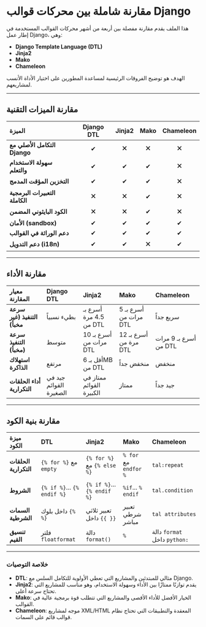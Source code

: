 # مقارنة شاملة بين محركات قوالب Django

هذا الملف يقدم مقارنة مفصلة بين أربعة من أشهر محركات القوالب المستخدمة في إطار عمل Django، وهي:
* **Django Template Language (DTL)**
* **Jinja2**
* **Mako**
* **Chameleon**

الهدف هو توضيح الفروقات الرئيسية لمساعدة المطورين على اختيار الأداة الأنسب لمشاريعهم.

***

## مقارنة الميزات التقنية

| الميزة | Django DTL | Jinja2 | Mako | Chameleon |
| :--- | :---: | :---: | :---: | :---: |
| **التكامل الأصلي مع Django** | ✔ | 🗙 | 🗙 | 🗙 |
| **سهولة الاستخدام والتعلم** | ✔ | ✔ | ✔ | 🗙 |
| **التخزين المؤقت المدمج** | ✔ | ✔ | ✔ | 🗙 |
| **التعبيرات البرمجية الكاملة** | 🗙 | 🗙 | ✔ | 🗙 |
| **الكود البايثوني المضمن** | 🗙 | 🗙 | ✔ | 🗙 |
| **الأمان (sandbox)** | ✔ | ✔ | ✔ | ✔ |
| **دعم الوراثة في القوالب** | ✔ | ✔ | ✔ | ✔ |
| **دعم التدويل (i18n)** | ✔ | ✔ | 🗙 | ✔ |

***

## مقارنة الأداء

| معيار المقارنة | Django DTL | Jinja2 | Mako | Chameleon |
| :--- | :--- | :--- | :--- | :--- |
| **سرعة التنفيذ (غير مخبأ)** | بطيء نسبياً | أسرع بـ 4.5 مرة من DTL | أسرع بـ 5 مرات من DTL | سريع جداً |
| **سرعة التنفيذ (مخبأ)** | متوسط | أسرع بـ 10 مرات من DTL | أسرع بـ 12 مرة من DTL | أسرع بـ 9 مرات من DTL |
| **استهلاك الذاكرة** | مرتفع | أقل بـ 6MB من DTL | منخفض جداً | منخفض |
| **أداء الحلقات التكرارية** | جيد في القوائم الصغيرة | ممتاز في القوائم الكبيرة | ممتاز | جيد جداً |

***

## مقارنة بنية الكود

| ميزة الكود | DTL | Jinja2 | Mako | Chameleon |
| :--- | :--- | :--- | :--- | :--- |
| **الحلقات التكرارية** | `{% for %}` مع `empty` | `{% for %}` مع `{% else %}` | `% for` مع `endfor %` | `tal:repeat` |
| **الشروط** | `{% if %}`... `{% endif %}` | `{% if %}`... `{% endif %}` | `%if`... `% endif` | `tal.condition` |
| **السمات الشرطية** | داخل بلوك `{% %}` | تعبير ثلاثي داخل `{{ }}` | تعبير شرطي مباشر | `tal attributes` |
| **تنسيق القيم** | فلتر `floatformat` | دالة `format()` | `%` | دالة `format` داخل `python:` |

***

### خلاصة التوصيات

* **DTL**: مثالي للمبتدئين والمشاريع التي تعطي الأولوية للتكامل السلس مع Django.
* **Jinja2**: يقدم توازنًا ممتازًا بين الأداء وسهولة الاستخدام، وهو مناسب للمشاريع التي تحتاج سرعة أعلى.
* **Mako**: الخيار الأفضل للأداء الأقصى والمشاريع التي تتطلب قوة برمجية عالية في القوالب.
* **Chameleon**: موجه لمشاريع XML/HTML المعقدة والتطبيقات التي تحتاج نظام قوالب قائم على السمات.
